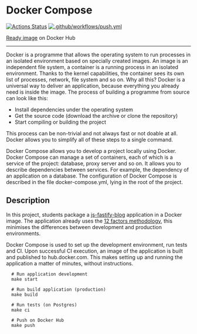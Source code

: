# Docker Compose

[![Actions Status](https://github.com/ilrosch/docker-project-74/actions/workflows/hexlet-check.yml/badge.svg)](https://github.com/ilrosch/docker-project-74/actions) [![.github/workflows/push.yml](https://github.com/ilrosch/docker-project-74/actions/workflows/push.yml/badge.svg)](https://github.com/ilrosch/docker-project-74/actions/workflows/push.yml)


[Ready image](https://hub.docker.com/r/ilrosch/docker-project-74) on Docker Hub

---

Docker is a programme that allows the operating system to run processes in an isolated environment based on specially created images. An image is an independent file system, a container is a running process in an isolated environment. Thanks to the kernel capabilities, the container sees its own list of processes, network, file system and so on. Why all this? Docker is a universal way to deliver an application, because everything you already need is inside the image. The process of building a programme from source can look like this:

- Install dependencies under the operating system
- Get the source code (download the archive or clone the repository)
- Start compiling or building the project

This process can be non-trivial and not always fast or not doable at all. Docker allows you to simplify all of these steps to a single command.

Docker Compose allows you to develop a project locally using Docker. Docker Compose can manage a set of containers, each of which is a service of the project: database, proxy server and so on. It allows you to describe dependencies between services. For example, the dependency of an application on a database. The configuration of Docker Compose is described in the file docker-compose.yml, lying in the root of the project.

## Description
In this project, students package a [js-fastify-blog](https://github.com/hexlet-components/js-fastify-blog) application in a Docker image. The application already uses the [12 factors methodology](https://12factor.net/), this minimises the differences between development and production environments.

Docker Compose is used to set up the development environment, run tests and CI. Upon successful CI execution, an image of the application is built and published to hub.docker.com. This makes setting up and running the application a matter of minutes, without instructions.


```console
  # Run application development
  make start

  # Run build application (production)
  make build

  # Run tests (on Postgres)
  make ci 

  # Push on Docker Hub
  make push
```